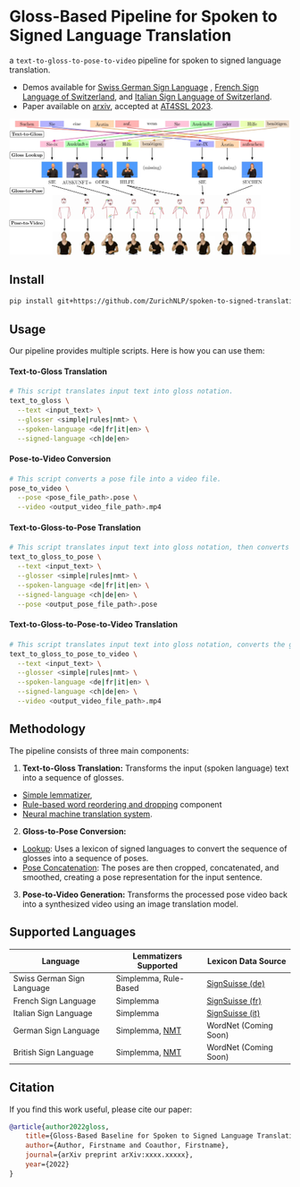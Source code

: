 # Gloss-Based Pipeline for Spoken to Signed Language Translation

a `text-to-gloss-to-pose-to-video` pipeline for spoken to signed language translation.

- Demos available for [Swiss German Sign Language](https://sign.mt/?sil=ch&spl=de)
  , [French Sign Language of Switzerland](https://sign.mt/?sil=ch&spl=fr),
  and [Italian Sign Language of Switzerland](https://sign.mt/?sil=ch&spl=it).
- Paper available on [arxiv](https://arxiv.org/abs/xxxx.xxxxx), accepted
  at [AT4SSL 2023](https://sites.google.com/tilburguniversity.edu/at4ssl2023/).

![Visualization of our pipeline](assets/pipeline.jpg)

## Install

```.bash
pip install git+https://github.com/ZurichNLP/spoken-to-signed-translation.git
```

## Usage

Our pipeline provides multiple scripts. Here is how you can use them:

#### Text-to-Gloss Translation

```bash
# This script translates input text into gloss notation. 
text_to_gloss \
  --text <input_text> \
  --glosser <simple|rules|nmt> \
  --spoken-language <de|fr|it|en> \
  --signed-language <ch|de|en>
```

#### Pose-to-Video Conversion

```bash
# This script converts a pose file into a video file.
pose_to_video \
  --pose <pose_file_path>.pose \
  --video <output_video_file_path>.mp4
```

#### Text-to-Gloss-to-Pose Translation

```bash
# This script translates input text into gloss notation, then converts the glosses into a pose file.
text_to_gloss_to_pose \
  --text <input_text> \
  --glosser <simple|rules|nmt> \
  --spoken-language <de|fr|it|en> \
  --signed-language <ch|de|en> \
  --pose <output_pose_file_path>.pose
```

#### Text-to-Gloss-to-Pose-to-Video Translation

```bash
# This script translates input text into gloss notation, converts the glosses into a pose file, and then transforms the pose file into a video.
text_to_gloss_to_pose_to_video \
  --text <input_text> \
  --glosser <simple|rules|nmt> \
  --spoken-language <de|fr|it|en> \
  --signed-language <ch|de|en> \
  --video <output_video_file_path>.mp4
```



## Methodology

The pipeline consists of three main components:

1. **Text-to-Gloss Translation:**
   Transforms the input (spoken language) text into a sequence of glosses.

- [Simple lemmatizer](src/text_to_gloss/simple_lemmatizer.py),
- [Rule-based word reordering and dropping](src/text_to_gloss/rule_based.py) component
- [Neural machine translation system](src/text_to_gloss/nmt.py).

2. **Gloss-to-Pose Conversion:**

- [Lookup](src/gloss_to_pose/lookup.py): Uses a lexicon of signed languages to convert the sequence of glosses into a
  sequence of poses.
- [Pose Concatenation](src/gloss_to_pose/pose_concatenation.py): The poses are then cropped, concatenated, and smoothed,
  creating a pose representation for the input sentence.

3. **Pose-to-Video Generation:** Transforms the processed pose video back into a synthesized video using an image
   translation model.

## Supported Languages

| Language                   | Lemmatizers Supported             | Lexicon Data Source                                  |
|----------------------------|-----------------------------------|------------------------------------------------------|
| Swiss German Sign Language | Simplemma, Rule-Based             | [SignSuisse (de)](https://signsuisse.sgb-fss.ch/de/) |
| French Sign Language       | Simplemma                         | [SignSuisse (fr)](https://signsuisse.sgb-fss.ch/fr/) |
| Italian Sign Language      | Simplemma                         | [SignSuisse (it)](https://signsuisse.sgb-fss.ch/it/) |
| German Sign Language       | Simplemma, [NMT](TODO-model-link) | WordNet (Coming Soon)                                |
| British Sign Language      | Simplemma, [NMT](TODO-model-link) | WordNet (Coming Soon)                                |


## Citation

If you find this work useful, please cite our paper:

```.bib
@article{author2022gloss,
    title={Gloss-Based Baseline for Spoken to Signed Language Translation},
    author={Author, Firstname and Coauthor, Firstname},
    journal={arXiv preprint arXiv:xxxx.xxxxx},
    year={2022}
}
```